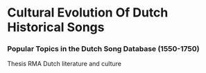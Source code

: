 # Cultural Evolution Of Dutch Historical Songs
### Popular Topics in the Dutch Song Database (1550-1750)
Thesis RMA Dutch literature and culture
